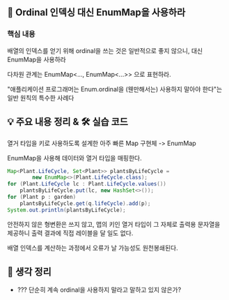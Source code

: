 ## 📖 Ordinal 인덱싱 대신 EnumMap을 사용하라

### 핵심 내용

배열의 인덱스를 얻기 위해 ordinal을 쓰는 것은 일반적으로 좋지 않으니, 대신 EnumMap을 사용하라

다차원 관계는 EnumMap<..., EnumMap<...>> 으로 표현하라.

"애플리케이션 프로그래머는 Enum.ordinal을 (웬만해서는) 사용하지 말아야 한다"는 일반 원칙의 특수한 사례다

## 💡 주요 내용 정리 & 🛠️ 실습 코드

열거 타입을 키로 사용하도록 설계한 아주 빠른 Map 구현체 -> EnumMap

EnumMap을 사용해 데이터와 열거 타입을 매핑한다.

```java
Map<Plant.LifeCycle, Set<Plant>> plantsByLifeCycle =
        new EnumMap<>(Plant.LifeCycle.class);
for (Plant.LifeCycle lc : Plant.LifeCycle.values())
    plantsByLifeCycle.put(lc, new HashSet<>());
for (Plant p : garden)
    plantsByLifeCycle.get(q.lifeCycle).add(p);
System.out.println(plantsByLifeCycle);
```

안전하지 않은 형변환은 쓰지 않고, 맵의 키인 열거 타입이 그 자체로 출력용 문자열을 제공하니 출력 결과에 직접 레이블을 달 일도 없다.

배열 인덱스를 계산하는 과정에서 오류가 날 가능성도 원천봉쇄된다.


## 🤔 생각 정리
- ??? 단순히 계속 ordinal을 사용하지 말라고 말하고 있지 않은가?

